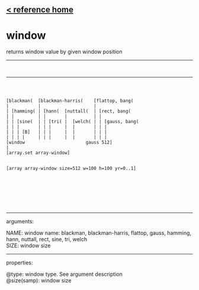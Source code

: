 [< reference home](ceammc_lib.html)
---

# window


returns window value by given window position

---

<br>


---


```



[blackman(  [blackman-harris(    [flattop, bang(
|           |                    |
| [hamming( | [hann(  [nuttall(  | [rect, bang(
| |         | |       |          | |
| | [sine(  | | [tri( |  [welch( | | [gauss, bang(
| | |       | | |     |  |       | | |
| | | [B]   | | |     |  |       | | |
| | | |     | | |     |  |       | | |
[window                       gauss 512]
|
[array.set array-window]


[array array-window size=512 w=100 h=100 yr=0..1]






            
```

---
arguments:

NAME: window name: blackman, blackman-harris, flattop,
            gauss, hamming, hann, nuttall, rect, sine, tri, welch<br>
SIZE: window size<br>

---
properties:

@type: window type. See argument
            description<br>
@size(samp): window
            size<br>

